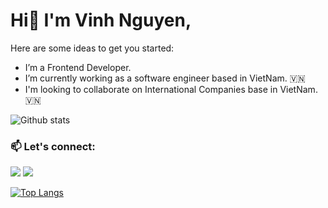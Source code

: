 # Hi👋 I'm Vinh Nguyen,

Here are some ideas to get you started:

- I’m a Frontend Developer.
- I’m currently working as a software engineer based in VietNam. 🇻🇳
- I'm looking to collaborate on International Companies base in VietNam. 🇻🇳

![Github stats](https://github-readme-stats.vercel.app/api?username=jvinhit)

### 📫 Let's connect:
[![](https://img.shields.io/badge/linkedin-%230077B5.svg?&style=for-the-badge&logo=linkedin&logoColor=white0e76a8)](https://www.linkedin.com/in/jvinhit)
[![](https://img.shields.io/badge/facebook-%231877F2.svg?&style=for-the-badge&logo=facebook&logoColor=white0e76a8)](https://www.facebook.com/frontenddeveloperworld)

[![Top Langs](https://github-readme-stats.vercel.app/api/top-langs/?username=homfarnam)](https://github.com/jvinhit)

